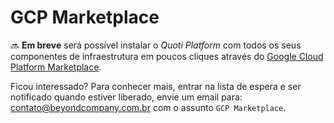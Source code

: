 # GCP Marketplace




🔜 **Em breve** será possível instalar o *Quoti Platform* com todos os seus componentes de infraestrutura em poucos cliques através do [Google Cloud Platform Marketplace](https://console.cloud.google.com/marketplace).



Ficou interessado? Para conhecer mais, entrar na lista de espera e ser notificado quando estiver liberado, envie um email para: [contato@beyondcompany.com.br](mailto:contato@beyondcompany.com.br) com o assunto `GCP Marketplace`.